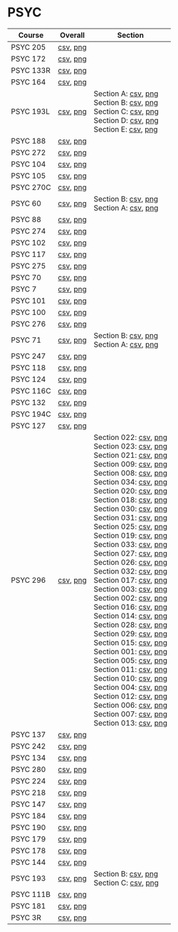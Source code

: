 # PSYC

| Course | Overall | Section |
| ------ | ------- | ------- |
| PSYC 205 | [csv](https://github.com/UCSD-Historical-Enrollment-Data//Users/ryanbatubara/Desktop/2024Spring/blob/main/overall/PSYC%20205.csv), [png](https://raw.githubusercontent.com/UCSD-Historical-Enrollment-Data//Users/ryanbatubara/Desktop/2024Spring/main/plot_overall/PSYC%20205.png) |  |
| PSYC 172 | [csv](https://github.com/UCSD-Historical-Enrollment-Data//Users/ryanbatubara/Desktop/2024Spring/blob/main/overall/PSYC%20172.csv), [png](https://raw.githubusercontent.com/UCSD-Historical-Enrollment-Data//Users/ryanbatubara/Desktop/2024Spring/main/plot_overall/PSYC%20172.png) |  |
| PSYC 133R | [csv](https://github.com/UCSD-Historical-Enrollment-Data//Users/ryanbatubara/Desktop/2024Spring/blob/main/overall/PSYC%20133R.csv), [png](https://raw.githubusercontent.com/UCSD-Historical-Enrollment-Data//Users/ryanbatubara/Desktop/2024Spring/main/plot_overall/PSYC%20133R.png) |  |
| PSYC 164 | [csv](https://github.com/UCSD-Historical-Enrollment-Data//Users/ryanbatubara/Desktop/2024Spring/blob/main/overall/PSYC%20164.csv), [png](https://raw.githubusercontent.com/UCSD-Historical-Enrollment-Data//Users/ryanbatubara/Desktop/2024Spring/main/plot_overall/PSYC%20164.png) |  |
| PSYC 193L | [csv](https://github.com/UCSD-Historical-Enrollment-Data//Users/ryanbatubara/Desktop/2024Spring/blob/main/overall/PSYC%20193L.csv), [png](https://raw.githubusercontent.com/UCSD-Historical-Enrollment-Data//Users/ryanbatubara/Desktop/2024Spring/main/plot_overall/PSYC%20193L.png) | Section A: [csv](https://github.com/UCSD-Historical-Enrollment-Data//Users/ryanbatubara/Desktop/2024Spring/blob/main/section/PSYC%20193L_A.csv), [png](https://raw.githubusercontent.com/UCSD-Historical-Enrollment-Data//Users/ryanbatubara/Desktop/2024Spring/main/plot_section/PSYC%20193L_A.png)<br>Section B: [csv](https://github.com/UCSD-Historical-Enrollment-Data//Users/ryanbatubara/Desktop/2024Spring/blob/main/section/PSYC%20193L_B.csv), [png](https://raw.githubusercontent.com/UCSD-Historical-Enrollment-Data//Users/ryanbatubara/Desktop/2024Spring/main/plot_section/PSYC%20193L_B.png)<br>Section C: [csv](https://github.com/UCSD-Historical-Enrollment-Data//Users/ryanbatubara/Desktop/2024Spring/blob/main/section/PSYC%20193L_C.csv), [png](https://raw.githubusercontent.com/UCSD-Historical-Enrollment-Data//Users/ryanbatubara/Desktop/2024Spring/main/plot_section/PSYC%20193L_C.png)<br>Section D: [csv](https://github.com/UCSD-Historical-Enrollment-Data//Users/ryanbatubara/Desktop/2024Spring/blob/main/section/PSYC%20193L_D.csv), [png](https://raw.githubusercontent.com/UCSD-Historical-Enrollment-Data//Users/ryanbatubara/Desktop/2024Spring/main/plot_section/PSYC%20193L_D.png)<br>Section E: [csv](https://github.com/UCSD-Historical-Enrollment-Data//Users/ryanbatubara/Desktop/2024Spring/blob/main/section/PSYC%20193L_E.csv), [png](https://raw.githubusercontent.com/UCSD-Historical-Enrollment-Data//Users/ryanbatubara/Desktop/2024Spring/main/plot_section/PSYC%20193L_E.png) |
| PSYC 188 | [csv](https://github.com/UCSD-Historical-Enrollment-Data//Users/ryanbatubara/Desktop/2024Spring/blob/main/overall/PSYC%20188.csv), [png](https://raw.githubusercontent.com/UCSD-Historical-Enrollment-Data//Users/ryanbatubara/Desktop/2024Spring/main/plot_overall/PSYC%20188.png) |  |
| PSYC 272 | [csv](https://github.com/UCSD-Historical-Enrollment-Data//Users/ryanbatubara/Desktop/2024Spring/blob/main/overall/PSYC%20272.csv), [png](https://raw.githubusercontent.com/UCSD-Historical-Enrollment-Data//Users/ryanbatubara/Desktop/2024Spring/main/plot_overall/PSYC%20272.png) |  |
| PSYC 104 | [csv](https://github.com/UCSD-Historical-Enrollment-Data//Users/ryanbatubara/Desktop/2024Spring/blob/main/overall/PSYC%20104.csv), [png](https://raw.githubusercontent.com/UCSD-Historical-Enrollment-Data//Users/ryanbatubara/Desktop/2024Spring/main/plot_overall/PSYC%20104.png) |  |
| PSYC 105 | [csv](https://github.com/UCSD-Historical-Enrollment-Data//Users/ryanbatubara/Desktop/2024Spring/blob/main/overall/PSYC%20105.csv), [png](https://raw.githubusercontent.com/UCSD-Historical-Enrollment-Data//Users/ryanbatubara/Desktop/2024Spring/main/plot_overall/PSYC%20105.png) |  |
| PSYC 270C | [csv](https://github.com/UCSD-Historical-Enrollment-Data//Users/ryanbatubara/Desktop/2024Spring/blob/main/overall/PSYC%20270C.csv), [png](https://raw.githubusercontent.com/UCSD-Historical-Enrollment-Data//Users/ryanbatubara/Desktop/2024Spring/main/plot_overall/PSYC%20270C.png) |  |
| PSYC 60 | [csv](https://github.com/UCSD-Historical-Enrollment-Data//Users/ryanbatubara/Desktop/2024Spring/blob/main/overall/PSYC%2060.csv), [png](https://raw.githubusercontent.com/UCSD-Historical-Enrollment-Data//Users/ryanbatubara/Desktop/2024Spring/main/plot_overall/PSYC%2060.png) | Section B: [csv](https://github.com/UCSD-Historical-Enrollment-Data//Users/ryanbatubara/Desktop/2024Spring/blob/main/section/PSYC%2060_B.csv), [png](https://raw.githubusercontent.com/UCSD-Historical-Enrollment-Data//Users/ryanbatubara/Desktop/2024Spring/main/plot_section/PSYC%2060_B.png)<br>Section A: [csv](https://github.com/UCSD-Historical-Enrollment-Data//Users/ryanbatubara/Desktop/2024Spring/blob/main/section/PSYC%2060_A.csv), [png](https://raw.githubusercontent.com/UCSD-Historical-Enrollment-Data//Users/ryanbatubara/Desktop/2024Spring/main/plot_section/PSYC%2060_A.png) |
| PSYC 88 | [csv](https://github.com/UCSD-Historical-Enrollment-Data//Users/ryanbatubara/Desktop/2024Spring/blob/main/overall/PSYC%2088.csv), [png](https://raw.githubusercontent.com/UCSD-Historical-Enrollment-Data//Users/ryanbatubara/Desktop/2024Spring/main/plot_overall/PSYC%2088.png) |  |
| PSYC 274 | [csv](https://github.com/UCSD-Historical-Enrollment-Data//Users/ryanbatubara/Desktop/2024Spring/blob/main/overall/PSYC%20274.csv), [png](https://raw.githubusercontent.com/UCSD-Historical-Enrollment-Data//Users/ryanbatubara/Desktop/2024Spring/main/plot_overall/PSYC%20274.png) |  |
| PSYC 102 | [csv](https://github.com/UCSD-Historical-Enrollment-Data//Users/ryanbatubara/Desktop/2024Spring/blob/main/overall/PSYC%20102.csv), [png](https://raw.githubusercontent.com/UCSD-Historical-Enrollment-Data//Users/ryanbatubara/Desktop/2024Spring/main/plot_overall/PSYC%20102.png) |  |
| PSYC 117 | [csv](https://github.com/UCSD-Historical-Enrollment-Data//Users/ryanbatubara/Desktop/2024Spring/blob/main/overall/PSYC%20117.csv), [png](https://raw.githubusercontent.com/UCSD-Historical-Enrollment-Data//Users/ryanbatubara/Desktop/2024Spring/main/plot_overall/PSYC%20117.png) |  |
| PSYC 275 | [csv](https://github.com/UCSD-Historical-Enrollment-Data//Users/ryanbatubara/Desktop/2024Spring/blob/main/overall/PSYC%20275.csv), [png](https://raw.githubusercontent.com/UCSD-Historical-Enrollment-Data//Users/ryanbatubara/Desktop/2024Spring/main/plot_overall/PSYC%20275.png) |  |
| PSYC 70 | [csv](https://github.com/UCSD-Historical-Enrollment-Data//Users/ryanbatubara/Desktop/2024Spring/blob/main/overall/PSYC%2070.csv), [png](https://raw.githubusercontent.com/UCSD-Historical-Enrollment-Data//Users/ryanbatubara/Desktop/2024Spring/main/plot_overall/PSYC%2070.png) |  |
| PSYC 7 | [csv](https://github.com/UCSD-Historical-Enrollment-Data//Users/ryanbatubara/Desktop/2024Spring/blob/main/overall/PSYC%207.csv), [png](https://raw.githubusercontent.com/UCSD-Historical-Enrollment-Data//Users/ryanbatubara/Desktop/2024Spring/main/plot_overall/PSYC%207.png) |  |
| PSYC 101 | [csv](https://github.com/UCSD-Historical-Enrollment-Data//Users/ryanbatubara/Desktop/2024Spring/blob/main/overall/PSYC%20101.csv), [png](https://raw.githubusercontent.com/UCSD-Historical-Enrollment-Data//Users/ryanbatubara/Desktop/2024Spring/main/plot_overall/PSYC%20101.png) |  |
| PSYC 100 | [csv](https://github.com/UCSD-Historical-Enrollment-Data//Users/ryanbatubara/Desktop/2024Spring/blob/main/overall/PSYC%20100.csv), [png](https://raw.githubusercontent.com/UCSD-Historical-Enrollment-Data//Users/ryanbatubara/Desktop/2024Spring/main/plot_overall/PSYC%20100.png) |  |
| PSYC 276 | [csv](https://github.com/UCSD-Historical-Enrollment-Data//Users/ryanbatubara/Desktop/2024Spring/blob/main/overall/PSYC%20276.csv), [png](https://raw.githubusercontent.com/UCSD-Historical-Enrollment-Data//Users/ryanbatubara/Desktop/2024Spring/main/plot_overall/PSYC%20276.png) |  |
| PSYC 71 | [csv](https://github.com/UCSD-Historical-Enrollment-Data//Users/ryanbatubara/Desktop/2024Spring/blob/main/overall/PSYC%2071.csv), [png](https://raw.githubusercontent.com/UCSD-Historical-Enrollment-Data//Users/ryanbatubara/Desktop/2024Spring/main/plot_overall/PSYC%2071.png) | Section B: [csv](https://github.com/UCSD-Historical-Enrollment-Data//Users/ryanbatubara/Desktop/2024Spring/blob/main/section/PSYC%2071_B.csv), [png](https://raw.githubusercontent.com/UCSD-Historical-Enrollment-Data//Users/ryanbatubara/Desktop/2024Spring/main/plot_section/PSYC%2071_B.png)<br>Section A: [csv](https://github.com/UCSD-Historical-Enrollment-Data//Users/ryanbatubara/Desktop/2024Spring/blob/main/section/PSYC%2071_A.csv), [png](https://raw.githubusercontent.com/UCSD-Historical-Enrollment-Data//Users/ryanbatubara/Desktop/2024Spring/main/plot_section/PSYC%2071_A.png) |
| PSYC 247 | [csv](https://github.com/UCSD-Historical-Enrollment-Data//Users/ryanbatubara/Desktop/2024Spring/blob/main/overall/PSYC%20247.csv), [png](https://raw.githubusercontent.com/UCSD-Historical-Enrollment-Data//Users/ryanbatubara/Desktop/2024Spring/main/plot_overall/PSYC%20247.png) |  |
| PSYC 118 | [csv](https://github.com/UCSD-Historical-Enrollment-Data//Users/ryanbatubara/Desktop/2024Spring/blob/main/overall/PSYC%20118.csv), [png](https://raw.githubusercontent.com/UCSD-Historical-Enrollment-Data//Users/ryanbatubara/Desktop/2024Spring/main/plot_overall/PSYC%20118.png) |  |
| PSYC 124 | [csv](https://github.com/UCSD-Historical-Enrollment-Data//Users/ryanbatubara/Desktop/2024Spring/blob/main/overall/PSYC%20124.csv), [png](https://raw.githubusercontent.com/UCSD-Historical-Enrollment-Data//Users/ryanbatubara/Desktop/2024Spring/main/plot_overall/PSYC%20124.png) |  |
| PSYC 116C | [csv](https://github.com/UCSD-Historical-Enrollment-Data//Users/ryanbatubara/Desktop/2024Spring/blob/main/overall/PSYC%20116C.csv), [png](https://raw.githubusercontent.com/UCSD-Historical-Enrollment-Data//Users/ryanbatubara/Desktop/2024Spring/main/plot_overall/PSYC%20116C.png) |  |
| PSYC 132 | [csv](https://github.com/UCSD-Historical-Enrollment-Data//Users/ryanbatubara/Desktop/2024Spring/blob/main/overall/PSYC%20132.csv), [png](https://raw.githubusercontent.com/UCSD-Historical-Enrollment-Data//Users/ryanbatubara/Desktop/2024Spring/main/plot_overall/PSYC%20132.png) |  |
| PSYC 194C | [csv](https://github.com/UCSD-Historical-Enrollment-Data//Users/ryanbatubara/Desktop/2024Spring/blob/main/overall/PSYC%20194C.csv), [png](https://raw.githubusercontent.com/UCSD-Historical-Enrollment-Data//Users/ryanbatubara/Desktop/2024Spring/main/plot_overall/PSYC%20194C.png) |  |
| PSYC 127 | [csv](https://github.com/UCSD-Historical-Enrollment-Data//Users/ryanbatubara/Desktop/2024Spring/blob/main/overall/PSYC%20127.csv), [png](https://raw.githubusercontent.com/UCSD-Historical-Enrollment-Data//Users/ryanbatubara/Desktop/2024Spring/main/plot_overall/PSYC%20127.png) |  |
| PSYC 296 | [csv](https://github.com/UCSD-Historical-Enrollment-Data//Users/ryanbatubara/Desktop/2024Spring/blob/main/overall/PSYC%20296.csv), [png](https://raw.githubusercontent.com/UCSD-Historical-Enrollment-Data//Users/ryanbatubara/Desktop/2024Spring/main/plot_overall/PSYC%20296.png) | Section 022: [csv](https://github.com/UCSD-Historical-Enrollment-Data//Users/ryanbatubara/Desktop/2024Spring/blob/main/section/PSYC%20296_022.csv), [png](https://raw.githubusercontent.com/UCSD-Historical-Enrollment-Data//Users/ryanbatubara/Desktop/2024Spring/main/plot_section/PSYC%20296_022.png)<br>Section 023: [csv](https://github.com/UCSD-Historical-Enrollment-Data//Users/ryanbatubara/Desktop/2024Spring/blob/main/section/PSYC%20296_023.csv), [png](https://raw.githubusercontent.com/UCSD-Historical-Enrollment-Data//Users/ryanbatubara/Desktop/2024Spring/main/plot_section/PSYC%20296_023.png)<br>Section 021: [csv](https://github.com/UCSD-Historical-Enrollment-Data//Users/ryanbatubara/Desktop/2024Spring/blob/main/section/PSYC%20296_021.csv), [png](https://raw.githubusercontent.com/UCSD-Historical-Enrollment-Data//Users/ryanbatubara/Desktop/2024Spring/main/plot_section/PSYC%20296_021.png)<br>Section 009: [csv](https://github.com/UCSD-Historical-Enrollment-Data//Users/ryanbatubara/Desktop/2024Spring/blob/main/section/PSYC%20296_009.csv), [png](https://raw.githubusercontent.com/UCSD-Historical-Enrollment-Data//Users/ryanbatubara/Desktop/2024Spring/main/plot_section/PSYC%20296_009.png)<br>Section 008: [csv](https://github.com/UCSD-Historical-Enrollment-Data//Users/ryanbatubara/Desktop/2024Spring/blob/main/section/PSYC%20296_008.csv), [png](https://raw.githubusercontent.com/UCSD-Historical-Enrollment-Data//Users/ryanbatubara/Desktop/2024Spring/main/plot_section/PSYC%20296_008.png)<br>Section 034: [csv](https://github.com/UCSD-Historical-Enrollment-Data//Users/ryanbatubara/Desktop/2024Spring/blob/main/section/PSYC%20296_034.csv), [png](https://raw.githubusercontent.com/UCSD-Historical-Enrollment-Data//Users/ryanbatubara/Desktop/2024Spring/main/plot_section/PSYC%20296_034.png)<br>Section 020: [csv](https://github.com/UCSD-Historical-Enrollment-Data//Users/ryanbatubara/Desktop/2024Spring/blob/main/section/PSYC%20296_020.csv), [png](https://raw.githubusercontent.com/UCSD-Historical-Enrollment-Data//Users/ryanbatubara/Desktop/2024Spring/main/plot_section/PSYC%20296_020.png)<br>Section 018: [csv](https://github.com/UCSD-Historical-Enrollment-Data//Users/ryanbatubara/Desktop/2024Spring/blob/main/section/PSYC%20296_018.csv), [png](https://raw.githubusercontent.com/UCSD-Historical-Enrollment-Data//Users/ryanbatubara/Desktop/2024Spring/main/plot_section/PSYC%20296_018.png)<br>Section 030: [csv](https://github.com/UCSD-Historical-Enrollment-Data//Users/ryanbatubara/Desktop/2024Spring/blob/main/section/PSYC%20296_030.csv), [png](https://raw.githubusercontent.com/UCSD-Historical-Enrollment-Data//Users/ryanbatubara/Desktop/2024Spring/main/plot_section/PSYC%20296_030.png)<br>Section 031: [csv](https://github.com/UCSD-Historical-Enrollment-Data//Users/ryanbatubara/Desktop/2024Spring/blob/main/section/PSYC%20296_031.csv), [png](https://raw.githubusercontent.com/UCSD-Historical-Enrollment-Data//Users/ryanbatubara/Desktop/2024Spring/main/plot_section/PSYC%20296_031.png)<br>Section 025: [csv](https://github.com/UCSD-Historical-Enrollment-Data//Users/ryanbatubara/Desktop/2024Spring/blob/main/section/PSYC%20296_025.csv), [png](https://raw.githubusercontent.com/UCSD-Historical-Enrollment-Data//Users/ryanbatubara/Desktop/2024Spring/main/plot_section/PSYC%20296_025.png)<br>Section 019: [csv](https://github.com/UCSD-Historical-Enrollment-Data//Users/ryanbatubara/Desktop/2024Spring/blob/main/section/PSYC%20296_019.csv), [png](https://raw.githubusercontent.com/UCSD-Historical-Enrollment-Data//Users/ryanbatubara/Desktop/2024Spring/main/plot_section/PSYC%20296_019.png)<br>Section 033: [csv](https://github.com/UCSD-Historical-Enrollment-Data//Users/ryanbatubara/Desktop/2024Spring/blob/main/section/PSYC%20296_033.csv), [png](https://raw.githubusercontent.com/UCSD-Historical-Enrollment-Data//Users/ryanbatubara/Desktop/2024Spring/main/plot_section/PSYC%20296_033.png)<br>Section 027: [csv](https://github.com/UCSD-Historical-Enrollment-Data//Users/ryanbatubara/Desktop/2024Spring/blob/main/section/PSYC%20296_027.csv), [png](https://raw.githubusercontent.com/UCSD-Historical-Enrollment-Data//Users/ryanbatubara/Desktop/2024Spring/main/plot_section/PSYC%20296_027.png)<br>Section 026: [csv](https://github.com/UCSD-Historical-Enrollment-Data//Users/ryanbatubara/Desktop/2024Spring/blob/main/section/PSYC%20296_026.csv), [png](https://raw.githubusercontent.com/UCSD-Historical-Enrollment-Data//Users/ryanbatubara/Desktop/2024Spring/main/plot_section/PSYC%20296_026.png)<br>Section 032: [csv](https://github.com/UCSD-Historical-Enrollment-Data//Users/ryanbatubara/Desktop/2024Spring/blob/main/section/PSYC%20296_032.csv), [png](https://raw.githubusercontent.com/UCSD-Historical-Enrollment-Data//Users/ryanbatubara/Desktop/2024Spring/main/plot_section/PSYC%20296_032.png)<br>Section 017: [csv](https://github.com/UCSD-Historical-Enrollment-Data//Users/ryanbatubara/Desktop/2024Spring/blob/main/section/PSYC%20296_017.csv), [png](https://raw.githubusercontent.com/UCSD-Historical-Enrollment-Data//Users/ryanbatubara/Desktop/2024Spring/main/plot_section/PSYC%20296_017.png)<br>Section 003: [csv](https://github.com/UCSD-Historical-Enrollment-Data//Users/ryanbatubara/Desktop/2024Spring/blob/main/section/PSYC%20296_003.csv), [png](https://raw.githubusercontent.com/UCSD-Historical-Enrollment-Data//Users/ryanbatubara/Desktop/2024Spring/main/plot_section/PSYC%20296_003.png)<br>Section 002: [csv](https://github.com/UCSD-Historical-Enrollment-Data//Users/ryanbatubara/Desktop/2024Spring/blob/main/section/PSYC%20296_002.csv), [png](https://raw.githubusercontent.com/UCSD-Historical-Enrollment-Data//Users/ryanbatubara/Desktop/2024Spring/main/plot_section/PSYC%20296_002.png)<br>Section 016: [csv](https://github.com/UCSD-Historical-Enrollment-Data//Users/ryanbatubara/Desktop/2024Spring/blob/main/section/PSYC%20296_016.csv), [png](https://raw.githubusercontent.com/UCSD-Historical-Enrollment-Data//Users/ryanbatubara/Desktop/2024Spring/main/plot_section/PSYC%20296_016.png)<br>Section 014: [csv](https://github.com/UCSD-Historical-Enrollment-Data//Users/ryanbatubara/Desktop/2024Spring/blob/main/section/PSYC%20296_014.csv), [png](https://raw.githubusercontent.com/UCSD-Historical-Enrollment-Data//Users/ryanbatubara/Desktop/2024Spring/main/plot_section/PSYC%20296_014.png)<br>Section 028: [csv](https://github.com/UCSD-Historical-Enrollment-Data//Users/ryanbatubara/Desktop/2024Spring/blob/main/section/PSYC%20296_028.csv), [png](https://raw.githubusercontent.com/UCSD-Historical-Enrollment-Data//Users/ryanbatubara/Desktop/2024Spring/main/plot_section/PSYC%20296_028.png)<br>Section 029: [csv](https://github.com/UCSD-Historical-Enrollment-Data//Users/ryanbatubara/Desktop/2024Spring/blob/main/section/PSYC%20296_029.csv), [png](https://raw.githubusercontent.com/UCSD-Historical-Enrollment-Data//Users/ryanbatubara/Desktop/2024Spring/main/plot_section/PSYC%20296_029.png)<br>Section 015: [csv](https://github.com/UCSD-Historical-Enrollment-Data//Users/ryanbatubara/Desktop/2024Spring/blob/main/section/PSYC%20296_015.csv), [png](https://raw.githubusercontent.com/UCSD-Historical-Enrollment-Data//Users/ryanbatubara/Desktop/2024Spring/main/plot_section/PSYC%20296_015.png)<br>Section 001: [csv](https://github.com/UCSD-Historical-Enrollment-Data//Users/ryanbatubara/Desktop/2024Spring/blob/main/section/PSYC%20296_001.csv), [png](https://raw.githubusercontent.com/UCSD-Historical-Enrollment-Data//Users/ryanbatubara/Desktop/2024Spring/main/plot_section/PSYC%20296_001.png)<br>Section 005: [csv](https://github.com/UCSD-Historical-Enrollment-Data//Users/ryanbatubara/Desktop/2024Spring/blob/main/section/PSYC%20296_005.csv), [png](https://raw.githubusercontent.com/UCSD-Historical-Enrollment-Data//Users/ryanbatubara/Desktop/2024Spring/main/plot_section/PSYC%20296_005.png)<br>Section 011: [csv](https://github.com/UCSD-Historical-Enrollment-Data//Users/ryanbatubara/Desktop/2024Spring/blob/main/section/PSYC%20296_011.csv), [png](https://raw.githubusercontent.com/UCSD-Historical-Enrollment-Data//Users/ryanbatubara/Desktop/2024Spring/main/plot_section/PSYC%20296_011.png)<br>Section 010: [csv](https://github.com/UCSD-Historical-Enrollment-Data//Users/ryanbatubara/Desktop/2024Spring/blob/main/section/PSYC%20296_010.csv), [png](https://raw.githubusercontent.com/UCSD-Historical-Enrollment-Data//Users/ryanbatubara/Desktop/2024Spring/main/plot_section/PSYC%20296_010.png)<br>Section 004: [csv](https://github.com/UCSD-Historical-Enrollment-Data//Users/ryanbatubara/Desktop/2024Spring/blob/main/section/PSYC%20296_004.csv), [png](https://raw.githubusercontent.com/UCSD-Historical-Enrollment-Data//Users/ryanbatubara/Desktop/2024Spring/main/plot_section/PSYC%20296_004.png)<br>Section 012: [csv](https://github.com/UCSD-Historical-Enrollment-Data//Users/ryanbatubara/Desktop/2024Spring/blob/main/section/PSYC%20296_012.csv), [png](https://raw.githubusercontent.com/UCSD-Historical-Enrollment-Data//Users/ryanbatubara/Desktop/2024Spring/main/plot_section/PSYC%20296_012.png)<br>Section 006: [csv](https://github.com/UCSD-Historical-Enrollment-Data//Users/ryanbatubara/Desktop/2024Spring/blob/main/section/PSYC%20296_006.csv), [png](https://raw.githubusercontent.com/UCSD-Historical-Enrollment-Data//Users/ryanbatubara/Desktop/2024Spring/main/plot_section/PSYC%20296_006.png)<br>Section 007: [csv](https://github.com/UCSD-Historical-Enrollment-Data//Users/ryanbatubara/Desktop/2024Spring/blob/main/section/PSYC%20296_007.csv), [png](https://raw.githubusercontent.com/UCSD-Historical-Enrollment-Data//Users/ryanbatubara/Desktop/2024Spring/main/plot_section/PSYC%20296_007.png)<br>Section 013: [csv](https://github.com/UCSD-Historical-Enrollment-Data//Users/ryanbatubara/Desktop/2024Spring/blob/main/section/PSYC%20296_013.csv), [png](https://raw.githubusercontent.com/UCSD-Historical-Enrollment-Data//Users/ryanbatubara/Desktop/2024Spring/main/plot_section/PSYC%20296_013.png) |
| PSYC 137 | [csv](https://github.com/UCSD-Historical-Enrollment-Data//Users/ryanbatubara/Desktop/2024Spring/blob/main/overall/PSYC%20137.csv), [png](https://raw.githubusercontent.com/UCSD-Historical-Enrollment-Data//Users/ryanbatubara/Desktop/2024Spring/main/plot_overall/PSYC%20137.png) |  |
| PSYC 242 | [csv](https://github.com/UCSD-Historical-Enrollment-Data//Users/ryanbatubara/Desktop/2024Spring/blob/main/overall/PSYC%20242.csv), [png](https://raw.githubusercontent.com/UCSD-Historical-Enrollment-Data//Users/ryanbatubara/Desktop/2024Spring/main/plot_overall/PSYC%20242.png) |  |
| PSYC 134 | [csv](https://github.com/UCSD-Historical-Enrollment-Data//Users/ryanbatubara/Desktop/2024Spring/blob/main/overall/PSYC%20134.csv), [png](https://raw.githubusercontent.com/UCSD-Historical-Enrollment-Data//Users/ryanbatubara/Desktop/2024Spring/main/plot_overall/PSYC%20134.png) |  |
| PSYC 280 | [csv](https://github.com/UCSD-Historical-Enrollment-Data//Users/ryanbatubara/Desktop/2024Spring/blob/main/overall/PSYC%20280.csv), [png](https://raw.githubusercontent.com/UCSD-Historical-Enrollment-Data//Users/ryanbatubara/Desktop/2024Spring/main/plot_overall/PSYC%20280.png) |  |
| PSYC 224 | [csv](https://github.com/UCSD-Historical-Enrollment-Data//Users/ryanbatubara/Desktop/2024Spring/blob/main/overall/PSYC%20224.csv), [png](https://raw.githubusercontent.com/UCSD-Historical-Enrollment-Data//Users/ryanbatubara/Desktop/2024Spring/main/plot_overall/PSYC%20224.png) |  |
| PSYC 218 | [csv](https://github.com/UCSD-Historical-Enrollment-Data//Users/ryanbatubara/Desktop/2024Spring/blob/main/overall/PSYC%20218.csv), [png](https://raw.githubusercontent.com/UCSD-Historical-Enrollment-Data//Users/ryanbatubara/Desktop/2024Spring/main/plot_overall/PSYC%20218.png) |  |
| PSYC 147 | [csv](https://github.com/UCSD-Historical-Enrollment-Data//Users/ryanbatubara/Desktop/2024Spring/blob/main/overall/PSYC%20147.csv), [png](https://raw.githubusercontent.com/UCSD-Historical-Enrollment-Data//Users/ryanbatubara/Desktop/2024Spring/main/plot_overall/PSYC%20147.png) |  |
| PSYC 184 | [csv](https://github.com/UCSD-Historical-Enrollment-Data//Users/ryanbatubara/Desktop/2024Spring/blob/main/overall/PSYC%20184.csv), [png](https://raw.githubusercontent.com/UCSD-Historical-Enrollment-Data//Users/ryanbatubara/Desktop/2024Spring/main/plot_overall/PSYC%20184.png) |  |
| PSYC 190 | [csv](https://github.com/UCSD-Historical-Enrollment-Data//Users/ryanbatubara/Desktop/2024Spring/blob/main/overall/PSYC%20190.csv), [png](https://raw.githubusercontent.com/UCSD-Historical-Enrollment-Data//Users/ryanbatubara/Desktop/2024Spring/main/plot_overall/PSYC%20190.png) |  |
| PSYC 179 | [csv](https://github.com/UCSD-Historical-Enrollment-Data//Users/ryanbatubara/Desktop/2024Spring/blob/main/overall/PSYC%20179.csv), [png](https://raw.githubusercontent.com/UCSD-Historical-Enrollment-Data//Users/ryanbatubara/Desktop/2024Spring/main/plot_overall/PSYC%20179.png) |  |
| PSYC 178 | [csv](https://github.com/UCSD-Historical-Enrollment-Data//Users/ryanbatubara/Desktop/2024Spring/blob/main/overall/PSYC%20178.csv), [png](https://raw.githubusercontent.com/UCSD-Historical-Enrollment-Data//Users/ryanbatubara/Desktop/2024Spring/main/plot_overall/PSYC%20178.png) |  |
| PSYC 144 | [csv](https://github.com/UCSD-Historical-Enrollment-Data//Users/ryanbatubara/Desktop/2024Spring/blob/main/overall/PSYC%20144.csv), [png](https://raw.githubusercontent.com/UCSD-Historical-Enrollment-Data//Users/ryanbatubara/Desktop/2024Spring/main/plot_overall/PSYC%20144.png) |  |
| PSYC 193 | [csv](https://github.com/UCSD-Historical-Enrollment-Data//Users/ryanbatubara/Desktop/2024Spring/blob/main/overall/PSYC%20193.csv), [png](https://raw.githubusercontent.com/UCSD-Historical-Enrollment-Data//Users/ryanbatubara/Desktop/2024Spring/main/plot_overall/PSYC%20193.png) | Section B: [csv](https://github.com/UCSD-Historical-Enrollment-Data//Users/ryanbatubara/Desktop/2024Spring/blob/main/section/PSYC%20193_B.csv), [png](https://raw.githubusercontent.com/UCSD-Historical-Enrollment-Data//Users/ryanbatubara/Desktop/2024Spring/main/plot_section/PSYC%20193_B.png)<br>Section C: [csv](https://github.com/UCSD-Historical-Enrollment-Data//Users/ryanbatubara/Desktop/2024Spring/blob/main/section/PSYC%20193_C.csv), [png](https://raw.githubusercontent.com/UCSD-Historical-Enrollment-Data//Users/ryanbatubara/Desktop/2024Spring/main/plot_section/PSYC%20193_C.png) |
| PSYC 111B | [csv](https://github.com/UCSD-Historical-Enrollment-Data//Users/ryanbatubara/Desktop/2024Spring/blob/main/overall/PSYC%20111B.csv), [png](https://raw.githubusercontent.com/UCSD-Historical-Enrollment-Data//Users/ryanbatubara/Desktop/2024Spring/main/plot_overall/PSYC%20111B.png) |  |
| PSYC 181 | [csv](https://github.com/UCSD-Historical-Enrollment-Data//Users/ryanbatubara/Desktop/2024Spring/blob/main/overall/PSYC%20181.csv), [png](https://raw.githubusercontent.com/UCSD-Historical-Enrollment-Data//Users/ryanbatubara/Desktop/2024Spring/main/plot_overall/PSYC%20181.png) |  |
| PSYC 3R | [csv](https://github.com/UCSD-Historical-Enrollment-Data//Users/ryanbatubara/Desktop/2024Spring/blob/main/overall/PSYC%203R.csv), [png](https://raw.githubusercontent.com/UCSD-Historical-Enrollment-Data//Users/ryanbatubara/Desktop/2024Spring/main/plot_overall/PSYC%203R.png) |  |
